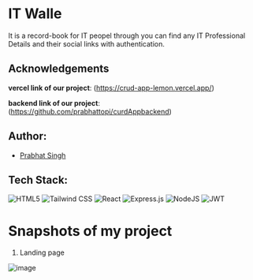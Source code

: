 # IT Walle
It is a record-book for IT peopel through you can find any IT Professional Details and their social links with authentication.

## Acknowledgements

**vercel link of our project**: (https://crud-app-lemon.vercel.app/)

**backend link of our project**: (https://github.com/prabhattopi/curdAppbackend)


## Author:
- [Prabhat Singh](https://github.com/prabhattopi)


## Tech Stack:

![HTML5](https://img.shields.io/badge/html5-%23E34F26.svg?style=for-the-badge&logo=html5&logoColor=white)
![Tailwind CSS](https://img.shields.io/badge/MUI-%230081CB.svg?style=for-the-badge&logo=mui&logoColor=white)
![React](https://img.shields.io/badge/react-%2320232a.svg?style=for-the-badge&logo=react&logoColor=%2361DAFB)
![Express.js](https://img.shields.io/badge/express.js-%23404d59.svg?style=for-the-badge&logo=express&logoColor=%2361DAFB)
![NodeJS](https://img.shields.io/badge/-Node%20js-6EBF20?logo=node.js&logoColor=FFFFFF&style=for-the-badge)
![JWT](https://img.shields.io/badge/JWT-black?style=for-the-badge&logo=JSON%20web%20tokens)

<h1>Snapshots of my project</h1>

1. Landing page

![image](https://media.licdn.com/dms/image/D4D22AQG72lIm2_2V2w/feedshare-shrink_800/0/1686660928503?e=1690416000&v=beta&t=yuJvjdYgT_g02ctJguouiDkLEmoRUbNo30zL_oq39b4) 

<!-- 2. Login Page

![image](assets/LoginPage.png) 

3. Search bar

![image](assets/SearchBar.png) 

4. Product Page

![image](assets/Product.png) 

5. Cart

![image](assets/Cart.png)  -->